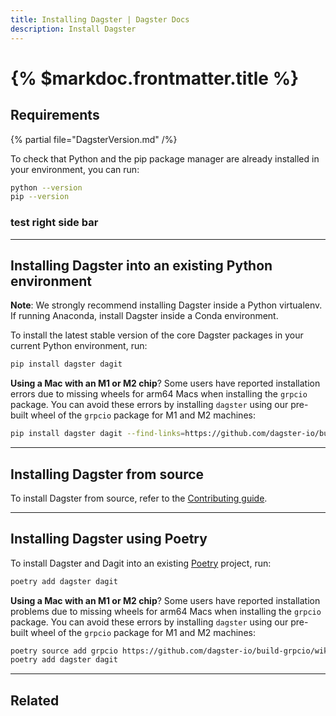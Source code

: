 ```yaml
---
title: Installing Dagster | Dagster Docs
description: Install Dagster
---
```

# {% $markdoc.frontmatter.title %}

## Requirements

{% partial file="DagsterVersion.md" /%}

To check that Python and the pip package manager are already installed in your environment, you can run:

```bash
python --version
pip --version
```

### test right side bar

---

## Installing Dagster into an existing Python environment

<Note>
  <strong>Note</strong>: We strongly recommend installing Dagster inside a
  Python virtualenv. If running Anaconda, install Dagster inside a Conda
  environment.
</Note>

To install the latest stable version of the core Dagster packages in your current Python environment, run:

```bash
pip install dagster dagit
```

**Using a Mac with an M1 or M2 chip**? Some users have reported installation errors due to missing wheels for arm64 Macs when installing the `grpcio` package. You can avoid these errors by installing `dagster` using our pre-built wheel of the `grpcio` package for M1 and M2 machines:

```bash
pip install dagster dagit --find-links=https://github.com/dagster-io/build-grpcio/wiki/Wheels
```

---

## Installing Dagster from source

To install Dagster from source, refer to the [Contributing guide](/community/contributing).

---

## Installing Dagster using Poetry

To install Dagster and Dagit into an existing [Poetry](https://python-poetry.org) project, run:

```bash
poetry add dagster dagit
```

**Using a Mac with an M1 or M2 chip**? Some users have reported installation problems due to missing wheels for arm64 Macs when installing the `grpcio` package. You can avoid these errors by installing `dagster` using our pre-built wheel of the `grpcio` package for M1 and M2 machines:

```bash
poetry source add grpcio https://github.com/dagster-io/build-grpcio/wiki/Wheels
poetry add dagster dagit
```

---

## Related

<ArticleList>
  <ArticleListItem
    title="Creating a new Dagster project"
    href="/getting-started/create-new-project"
  ></ArticleListItem>
  <ArticleListItem
    title="Dagster project files"
    href="/getting-started/project-file-reference"
  ></ArticleListItem>
  <ArticleListItem
    title="Running Dagster locally"
    href="/guides/running-dagster-locally"
  ></ArticleListItem>
  <ArticleListItem
    title="Contributing to Dagster"
    href="/community/contributing"
  ></ArticleListItem>
</ArticleList>

